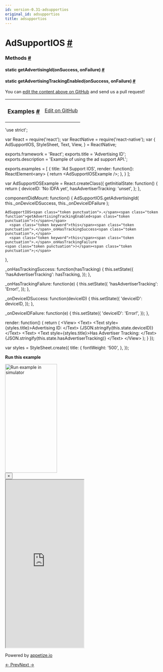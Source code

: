 ```yaml
---
id: version-0.31-adsupportios
original_id: adsupportios
title: adsupportios
---
```

<a id="content"></a><h1><a class="anchor" name="adsupportios"></a>AdSupportIOS <a class="hash-link" href="docs/adsupportios.html#adsupportios">#</a></h1><div><div></div><span><h3><a class="anchor" name="methods"></a>Methods <a class="hash-link" href="docs/adsupportios.html#methods">#</a></h3><div class="props"><div class="prop"><h4 class="methodTitle"><a class="anchor" name="getadvertisingid"></a><span class="methodType">static </span>getAdvertisingId<span class="methodType">(onSuccess, onFailure)</span> <a class="hash-link" href="docs/adsupportios.html#getadvertisingid">#</a></h4></div><div class="prop"><h4 class="methodTitle"><a class="anchor" name="getadvertisingtrackingenabled"></a><span class="methodType">static </span>getAdvertisingTrackingEnabled<span class="methodType">(onSuccess, onFailure)</span> <a class="hash-link" href="docs/adsupportios.html#getadvertisingtrackingenabled">#</a></h4></div></div></span></div><p class="edit-page-block">You can <a target="_blank" href="https://github.com/facebook/react-native/blob/master/Libraries/AdSupport/AdSupportIOS.js">edit the content above on GitHub</a> and send us a pull request!</p><div><div><table width="100%"><tbody><tr><td><h3><a class="anchor" name="examples"></a>Examples <a class="hash-link" href="docs/adsupportios.html#examples">#</a></h3></td><td style="text-align:right;"><a target="_blank" href="https://github.com/facebook/react-native/blob/master/Examples/UIExplorer/js/AdSupportIOSExample.js">Edit on GitHub</a></td></tr></tbody></table><div class="example-container"><div class="prism language-javascript"><span class="token string">'use strict'</span><span class="token punctuation">;</span>

<span class="token keyword">var</span> React <span class="token operator">=</span> <span class="token function">require<span class="token punctuation">(</span></span><span class="token string">'react'</span><span class="token punctuation">)</span><span class="token punctuation">;</span>
<span class="token keyword">var</span> ReactNative <span class="token operator">=</span> <span class="token function">require<span class="token punctuation">(</span></span><span class="token string">'react-native'</span><span class="token punctuation">)</span><span class="token punctuation">;</span>
<span class="token keyword">var</span> <span class="token punctuation">{</span>
  AdSupportIOS<span class="token punctuation">,</span>
  StyleSheet<span class="token punctuation">,</span>
  Text<span class="token punctuation">,</span>
  View<span class="token punctuation">,</span>
<span class="token punctuation">}</span> <span class="token operator">=</span> ReactNative<span class="token punctuation">;</span>

exports<span class="token punctuation">.</span>framework <span class="token operator">=</span> <span class="token string">'React'</span><span class="token punctuation">;</span>
exports<span class="token punctuation">.</span>title <span class="token operator">=</span> <span class="token string">'Advertising ID'</span><span class="token punctuation">;</span>
exports<span class="token punctuation">.</span>description <span class="token operator">=</span> <span class="token string">'Example of using the ad support API.'</span><span class="token punctuation">;</span>

exports<span class="token punctuation">.</span>examples <span class="token operator">=</span> <span class="token punctuation">[</span>
  <span class="token punctuation">{</span>
    title<span class="token punctuation">:</span> <span class="token string">'Ad Support IOS'</span><span class="token punctuation">,</span>
    render<span class="token punctuation">:</span> <span class="token keyword">function</span><span class="token punctuation">(</span><span class="token punctuation">)</span><span class="token punctuation">:</span> ReactElement&lt;any<span class="token operator">&gt;</span> <span class="token punctuation">{</span>
      <span class="token keyword">return</span> &lt;AdSupportIOSExample <span class="token operator">/</span><span class="token operator">&gt;</span><span class="token punctuation">;</span>
    <span class="token punctuation">}</span><span class="token punctuation">,</span>
  <span class="token punctuation">}</span>
<span class="token punctuation">]</span><span class="token punctuation">;</span>

<span class="token keyword">var</span> AdSupportIOSExample <span class="token operator">=</span> React<span class="token punctuation">.</span><span class="token function">createClass<span class="token punctuation">(</span></span><span class="token punctuation">{</span>
  getInitialState<span class="token punctuation">:</span> <span class="token keyword">function</span><span class="token punctuation">(</span><span class="token punctuation">)</span> <span class="token punctuation">{</span>
    <span class="token keyword">return</span> <span class="token punctuation">{</span>
      deviceID<span class="token punctuation">:</span> <span class="token string">'No IDFA yet'</span><span class="token punctuation">,</span>
      hasAdvertiserTracking<span class="token punctuation">:</span> <span class="token string">'unset'</span><span class="token punctuation">,</span>
    <span class="token punctuation">}</span><span class="token punctuation">;</span>
  <span class="token punctuation">}</span><span class="token punctuation">,</span>

  componentDidMount<span class="token punctuation">:</span> <span class="token keyword">function</span><span class="token punctuation">(</span><span class="token punctuation">)</span> <span class="token punctuation">{</span>
    AdSupportIOS<span class="token punctuation">.</span><span class="token function">getAdvertisingId<span class="token punctuation">(</span></span>
      <span class="token keyword">this</span><span class="token punctuation">.</span>_onDeviceIDSuccess<span class="token punctuation">,</span>
      <span class="token keyword">this</span><span class="token punctuation">.</span>_onDeviceIDFailure
    <span class="token punctuation">)</span><span class="token punctuation">;</span>

    AdSupportIOS<span class="token punctuation">.</span><span class="token function">getAdvertisingTrackingEnabled<span class="token punctuation">(</span></span>
      <span class="token keyword">this</span><span class="token punctuation">.</span>_onHasTrackingSuccess<span class="token punctuation">,</span>
      <span class="token keyword">this</span><span class="token punctuation">.</span>_onHasTrackingFailure
    <span class="token punctuation">)</span><span class="token punctuation">;</span>
  <span class="token punctuation">}</span><span class="token punctuation">,</span>

  _onHasTrackingSuccess<span class="token punctuation">:</span> <span class="token keyword">function</span><span class="token punctuation">(</span>hasTracking<span class="token punctuation">)</span> <span class="token punctuation">{</span>
    <span class="token keyword">this</span><span class="token punctuation">.</span><span class="token function">setState<span class="token punctuation">(</span></span><span class="token punctuation">{</span>
      <span class="token string">'hasAdvertiserTracking'</span><span class="token punctuation">:</span> hasTracking<span class="token punctuation">,</span>
    <span class="token punctuation">}</span><span class="token punctuation">)</span><span class="token punctuation">;</span>
  <span class="token punctuation">}</span><span class="token punctuation">,</span>

  _onHasTrackingFailure<span class="token punctuation">:</span> <span class="token keyword">function</span><span class="token punctuation">(</span>e<span class="token punctuation">)</span> <span class="token punctuation">{</span>
    <span class="token keyword">this</span><span class="token punctuation">.</span><span class="token function">setState<span class="token punctuation">(</span></span><span class="token punctuation">{</span>
      <span class="token string">'hasAdvertiserTracking'</span><span class="token punctuation">:</span> <span class="token string">'Error!'</span><span class="token punctuation">,</span>
    <span class="token punctuation">}</span><span class="token punctuation">)</span><span class="token punctuation">;</span>
  <span class="token punctuation">}</span><span class="token punctuation">,</span>

  _onDeviceIDSuccess<span class="token punctuation">:</span> <span class="token keyword">function</span><span class="token punctuation">(</span>deviceID<span class="token punctuation">)</span> <span class="token punctuation">{</span>
    <span class="token keyword">this</span><span class="token punctuation">.</span><span class="token function">setState<span class="token punctuation">(</span></span><span class="token punctuation">{</span>
      <span class="token string">'deviceID'</span><span class="token punctuation">:</span> deviceID<span class="token punctuation">,</span>
    <span class="token punctuation">}</span><span class="token punctuation">)</span><span class="token punctuation">;</span>
  <span class="token punctuation">}</span><span class="token punctuation">,</span>

  _onDeviceIDFailure<span class="token punctuation">:</span> <span class="token keyword">function</span><span class="token punctuation">(</span>e<span class="token punctuation">)</span> <span class="token punctuation">{</span>
    <span class="token keyword">this</span><span class="token punctuation">.</span><span class="token function">setState<span class="token punctuation">(</span></span><span class="token punctuation">{</span>
      <span class="token string">'deviceID'</span><span class="token punctuation">:</span> <span class="token string">'Error!'</span><span class="token punctuation">,</span>
    <span class="token punctuation">}</span><span class="token punctuation">)</span><span class="token punctuation">;</span>
  <span class="token punctuation">}</span><span class="token punctuation">,</span>

  render<span class="token punctuation">:</span> <span class="token keyword">function</span><span class="token punctuation">(</span><span class="token punctuation">)</span> <span class="token punctuation">{</span>
    <span class="token keyword">return</span> <span class="token punctuation">(</span>
      &lt;View<span class="token operator">&gt;</span>
        &lt;Text<span class="token operator">&gt;</span>
          &lt;Text style<span class="token operator">=</span><span class="token punctuation">{</span>styles<span class="token punctuation">.</span>title<span class="token punctuation">}</span><span class="token operator">&gt;</span>Advertising ID<span class="token punctuation">:</span> &lt;<span class="token operator">/</span>Text<span class="token operator">&gt;</span>
          <span class="token punctuation">{</span>JSON<span class="token punctuation">.</span><span class="token function">stringify<span class="token punctuation">(</span></span><span class="token keyword">this</span><span class="token punctuation">.</span>state<span class="token punctuation">.</span>deviceID<span class="token punctuation">)</span><span class="token punctuation">}</span>
        &lt;<span class="token operator">/</span>Text<span class="token operator">&gt;</span>
        &lt;Text<span class="token operator">&gt;</span>
          &lt;Text style<span class="token operator">=</span><span class="token punctuation">{</span>styles<span class="token punctuation">.</span>title<span class="token punctuation">}</span><span class="token operator">&gt;</span>Has Advertiser Tracking<span class="token punctuation">:</span> &lt;<span class="token operator">/</span>Text<span class="token operator">&gt;</span>
          <span class="token punctuation">{</span>JSON<span class="token punctuation">.</span><span class="token function">stringify<span class="token punctuation">(</span></span><span class="token keyword">this</span><span class="token punctuation">.</span>state<span class="token punctuation">.</span>hasAdvertiserTracking<span class="token punctuation">)</span><span class="token punctuation">}</span>
        &lt;<span class="token operator">/</span>Text<span class="token operator">&gt;</span>
      &lt;<span class="token operator">/</span>View<span class="token operator">&gt;</span>
    <span class="token punctuation">)</span><span class="token punctuation">;</span>
  <span class="token punctuation">}</span>
<span class="token punctuation">}</span><span class="token punctuation">)</span><span class="token punctuation">;</span>

<span class="token keyword">var</span> styles <span class="token operator">=</span> StyleSheet<span class="token punctuation">.</span><span class="token function">create<span class="token punctuation">(</span></span><span class="token punctuation">{</span>
  title<span class="token punctuation">:</span> <span class="token punctuation">{</span>
    fontWeight<span class="token punctuation">:</span> <span class="token string">'500'</span><span class="token punctuation">,</span>
  <span class="token punctuation">}</span><span class="token punctuation">,</span>
<span class="token punctuation">}</span><span class="token punctuation">)</span><span class="token punctuation">;</span></div><div class="embedded-simulator"><p><a class="modal-button-open"><strong>Run this example</strong></a></p><div class="modal-button-open modal-button-open-img"><img alt="Run example in simulator" width="170" height="356" src="img/uiexplorer_main_ios.png"></div><div><div class="modal"><div class="modal-content"><button class="modal-button-close">×</button><div class="center"><iframe class="simulator" src="https://appetize.io/embed/7vdfm9h3e6vuf4gfdm7r5rgc48?device=iphone6s&amp;scale=60&amp;autoplay=false&amp;orientation=portrait&amp;deviceColor=white&amp;params=%7B%22route%22%3A%22AdSupportIOS%22%7D" width="256" height="550" scrolling="no"></iframe><p>Powered by <a target="_blank" href="https://appetize.io">appetize.io</a></p></div></div></div><div class="modal-backdrop"></div></div></div></div></div></div><div class="docs-prevnext"><a class="docs-prev" href="docs/actionsheetios.html#content">← Prev</a><a class="docs-next" href="docs/alert.html#content">Next →</a></div>